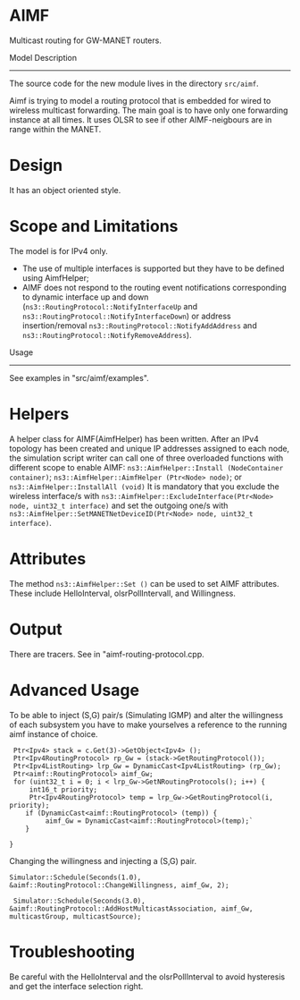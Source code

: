 # AIMF
Multicast routing for GW-MANET routers.


Model Description
*****************

The source code for the new module lives in the directory ``src/aimf``.

Aimf is trying to model a routing protocol that is embedded for wired to wireless multicast forwarding.
The main goal is to have only one forwarding instance at all times. It uses OLSR to see if other AIMF-neigbours are in range within the MANET.

Design
======

It has an object oriented style.  

Scope and Limitations
=====================

The model is for IPv4 only.  


* The use of multiple interfaces is supported but they have to be defined using AimfHelper;
* AIMF does not respond to the routing event notifications corresponding to dynamic interface up and down (``ns3::RoutingProtocol::NotifyInterfaceUp`` and ``ns3::RoutingProtocol::NotifyInterfaceDown``) or address insertion/removal ``ns3::RoutingProtocol::NotifyAddAddress`` and ``ns3::RoutingProtocol::NotifyRemoveAddress``).



Usage
*****

See examples in "src/aimf/examples".


Helpers
=======

A helper class for AIMF(AimfHelper) has been written.  After an IPv4 topology
has been created and unique IP addresses assigned to each node, the
simulation script writer can call one of three overloaded functions
with different scope to enable AIMF: ``ns3::AimfHelper::Install
(NodeContainer container)``; ``ns3::AimfHelper::AimfHelper (Ptr<Node>
node)``; or ``ns3::AimfHelper::InstallAll (void)``
It is mandatory that you exclude the wireless interface/s with ``ns3::AimfHelper::ExcludeInterface(Ptr<Node> node, uint32_t interface)`` and set the outgoing one/s with ``ns3::AimfHelper::SetMANETNetDeviceID(Ptr<Node> node, uint32_t interface)``. 

Attributes
==========

The method ``ns3::AimfHelper::Set ()`` can be used
to set AIMF attributes.  These include HelloInterval, olsrPollIntervall,
and Willingness.  

Output
======

There are tracers. See in "aimf-routing-protocol.cpp.

Advanced Usage
==============

To be able to inject (S,G) pair/s (Simulating IGMP) and alter the willingness of each subsystem you have to make yourselves a reference to the running aimf instance of choice.

     Ptr<Ipv4> stack = c.Get(3)->GetObject<Ipv4> ();
     Ptr<Ipv4RoutingProtocol> rp_Gw = (stack->GetRoutingProtocol());
     Ptr<Ipv4ListRouting> lrp_Gw = DynamicCast<Ipv4ListRouting> (rp_Gw); 
     Ptr<aimf::RoutingProtocol> aimf_Gw; 
     for (uint32_t i = 0; i < lrp_Gw->GetNRoutingProtocols(); i++) {
         int16_t priority; 
         Ptr<Ipv4RoutingProtocol> temp = lrp_Gw->GetRoutingProtocol(i, priority); 
        if (DynamicCast<aimf::RoutingProtocol> (temp)) {
             aimf_Gw = DynamicCast<aimf::RoutingProtocol>(temp);` 
        }

    }


Changing the willingness and injecting a (S,G) pair.

``Simulator::Schedule(Seconds(1.0), &aimf::RoutingProtocol::ChangeWillingness, aimf_Gw, 2);`` 
    
`` Simulator::Schedule(Seconds(3.0), &aimf::RoutingProtocol::AddHostMulticastAssociation, aimf_Gw, multicastGroup, multicastSource);``
    
Troubleshooting
===============

Be careful with the HelloInterval and the olsrPollInterval to avoid hysteresis and get the interface selection right.



